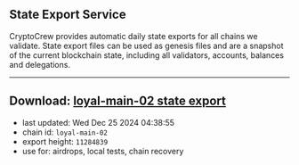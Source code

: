 ## State Export Service
CryptoCrew provides automatic daily state exports for all chains we validate. State export files can be used as genesis files and are a snapshot of the current blockchain state, including all validators, accounts, balances and delegations.

---
**Download: [loyal-main-02 state export](https://dl-eu2.ccvalidators.com/SERVICE/loyal/loyal-main-02_export_11284839.json)**
---

- last updated: Wed Dec 25 2024 04:38:55
- chain id: `loyal-main-02`
- export height: `11284839`
- use for: airdrops, local tests, chain recovery
